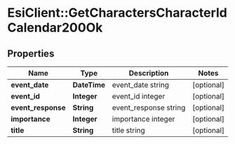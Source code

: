 # EsiClient::GetCharactersCharacterIdCalendar200Ok

## Properties
Name | Type | Description | Notes
------------ | ------------- | ------------- | -------------
**event_date** | **DateTime** | event_date string | [optional] 
**event_id** | **Integer** | event_id integer | [optional] 
**event_response** | **String** | event_response string | [optional] 
**importance** | **Integer** | importance integer | [optional] 
**title** | **String** | title string | [optional] 


